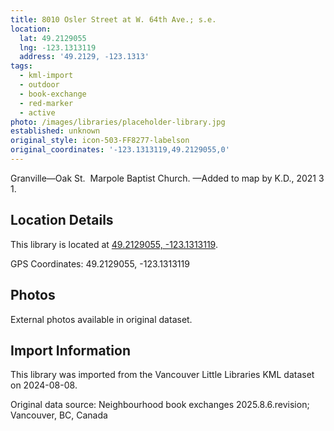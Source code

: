 ```yaml
---
title: 8010 Osler Street at W. 64th Ave.; s.e.
location:
  lat: 49.2129055
  lng: -123.1313119
  address: '49.2129, -123.1313'
tags:
  - kml-import
  - outdoor
  - book-exchange
  - red-marker
  - active
photo: /images/libraries/placeholder-library.jpg
established: unknown
original_style: icon-503-FF8277-labelson
original_coordinates: '-123.1313119,49.2129055,0'
---
```

Granville—Oak St.  Marpole Baptist Church.
—Added to map by K.D., 2021 3 1.

## Location Details

This library is located at [49.2129055, -123.1313119](https://www.google.com/maps?q=49.2129055,-123.1313119).

GPS Coordinates: 49.2129055, -123.1313119

## Photos

External photos available in original dataset.

## Import Information

This library was imported from the Vancouver Little Libraries KML dataset on 2024-08-08.

Original data source: Neighbourhood book exchanges 2025.8.6.revision; Vancouver, BC, Canada
